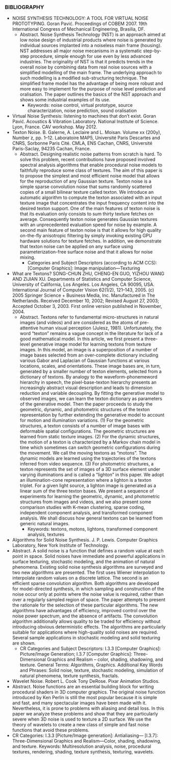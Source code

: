 ### BIBLIOGRAPHY
* NOISE SYNTHESIS TECHNOLOGY: A TOOL FOR VIRTUAL NOISE PROTOTYPING. Goran Pavić. Proceedings of COBEM 2007. 19th International Congress of Mechanical Engineering, Brasilia, DF.
  * Abstract. Noise Synthesis Technology (NST) is an approach aimed at low noise design of industrial products where noise is generated by individual sources implanted into a noiseless main frame (housing). NST addresses all major noise mecanisms in a systematic step-by-step procedure, simple enough for use even by less advanced industries. The originality of NST is that it predicts trends in the overall noise by combining data from real noise sources with a simplified modelling of the main frame. The underlying approach to such modelling is a modified sub-structuring technique. The simplified frame model has the advantage of being more robust and more easy to implement for the purpose of noise level prediction and oralisation. The paper outlines the basics of the NST approach and shows some industrial examples of its use.
    * Keywords: noise control, virtual prototype, source characterization, noise prediction, sound oralisation
* Virtual Noise Synthesis: listening to machines that don’t exist. Goran Pavić. Acoustics & Vibration Laboratory. National Institute of Science. Lyon, France. CAV workshop. May 2012.
* Texton Noise. B. Galerne, A. Leclaire and L. Moisan. Volume xx (200y), Number z, pp. 1–12. Laboratoire MAP5, Université Paris Descartes and CNRS, Sorbonne Paris Cité. CMLA, ENS Cachan, CNRS, Université Paris-Saclay, 94235 Cachan, France.
  * Abstract. Designing realistic noise patterns from scratch is hard. To solve this problem, recent contributions have proposed involved spectral analysis algorithms that enable procedural noise models to faithfully reproduce some class of textures. The aim of this paper is to propose the simplest and most efficient noise model that allows for the reproduction of any Gaussian texture. Texton noise is a simple sparse convolution noise that sums randomly scattered copies of a small bilinear texture called texton. We introduce an automatic algorithm to compute the texton associated with an input texture image that concentrates the input frequency content into the desired texton support. One of the main features of texton noise is that its evaluation only consists to sum thirty texture fetches on average. Consequently texton noise generates Gaussian textures with an unprecedented evaluation speed for noise by example. A second main feature of texton noise is that it allows for high quality on-the-fly anisotropic filtering by simply invoking existing GPU hardware solutions for texture fetches. In addition, we demonstrate that texton noise can be applied on any surface using parameterization-free surface noise and that it allows for noise mixing.
    * Categories and Subject Descriptors (according to ACM CCS): [Computer Graphics]: Image manipulation—Texturing
* What are Textons? SONG-CHUN ZHU, CHENG-EN GUO, YIZHOU WANG AND ZIJIAN XU. Departments of Statistics and Computer Science, University of California, Los Angeles. Los Angeles, CA 90095, USA. International Journal of Computer Vision 62(1/2), 121–143, 2005. (c) 2005 Springer Science + Business Media, Inc. Manufactured in The Netherlands. Received December 10, 2002; Revised August 27, 2003; Accepted October 3, 2003. First online version published in November, 2004.
  * Abstract. Textons refer to fundamental micro-structures in natural images (and videos) and are considered as the atoms of pre-attentive human visual perception (Julesz, 1981). Unfortunately, the word “texton” remains a vague concept in the literature for lack of a good mathematical model. In this article, we first present a three-level generative image model for learning textons from texture images. In this model, an image is a superposition of a number of image bases selected from an over-complete dictionary including various Gabor and Laplacian of Gaussian functions at various locations, scales, and orientations. These image bases are, in turn, generated by a smaller number of texton elements, selected from a dictionary of textons. By analogy to the waveform-phonemeword hierarchy in speech, the pixel-base-texton hierarchy presents an increasingly abstract visual description and leads to dimension reduction and variable decoupling. By fitting the generative model to observed images, we can learn the texton dictionary as parameters of the generative model. Then the paper proceeds to study the geometric, dynamic, and photometric structures of the texton representation by further extending the generative model to account for motion and illumination variations. (1) For the geometric structures, a texton consists of a number of image bases with deformable spatial configurations. The geometric structures are learned from static texture images. (2) For the dynamic structures, the motion of a texton is characterized by a Markov chain model in time which sometimes can switch geometric configurations during the movement. We call the moving textons as “motons”. The dynamic models are learned using the trajectories of the textons inferred from video sequence. (3) For photometric structures, a texton represents the set of images of a 3D surface element under varying illuminations and is called a “lighton” in this paper. We adopt an illumination-cone representation where a lighton is a texton triplet. For a given light source, a lighton image is generated as a linear sum of the three texton bases. We present a sequence of experiments for learning the geometric, dynamic, and photometric structures from images and videos, and we also present some comparison studies with K-mean clustering, sparse coding, independent component analysis, and transformed component analysis. We shall discuss how general textons can be learned from generic natural images.
    * Keywords: textons, motons, lightons, transformed component analysis, textures
* Algorithms for Solid Noise Synthesis. J. P. Lewis. Computer Graphics Laboratory, New York Institute of Technology.
 * Abstract. A solid noise is a function that defines a random value at each point in space. Solid noises have immediate and powerful applications in surface texturing, stochastic modeling, and the animation of natural phenomena. Existing solid noise synthesis algorithms are surveyed and two new algorithms are presented. The first uses Wiener interpolation to interpolate random values on a discrete lattice. The second is an efficient sparse convolution algorithm. Both algorithms are developed for model-directed synthesis, in which sampling and construction of the noise occur only at points where the noise value is required, rather than over a regularly sampled region of space. The paper attempts to present the rationale for the selection of these particular algorithms. The new algorithms have advantages of efficiency, improved control over the noise power spectrum, and the absence of artifacts. The convolution algorithm additionally allows quality to be traded for efficiency without introducing obvious deterministic effects. The algorithms are particularly suitable for applications where high-quality solid noises are required. Several sample applications in stochastic modeling and solid texturing are shown.
   * CR Categories and Subject Descriptors: I.3.3 [Computer Graphics]: Picture/Image Generation; I.3.7 [Computer Graphics]: Three-Dimensional Graphics and Realism – color, shading, shadowing, and texture. General Terms: Algorithms, Graphics. Additional Key Words and Phrases: Solid noise, texture, stochastic modeling, simulation of natural phenomena, texture synthesis, fractals.
* Wavelet Noise. Robert L. Cook Tony DeRose. Pixar Animation Studios.
 * Abstract. Noise functions are an essential building block for writing procedural shaders in 3D computer graphics. The original noise function introduced by Ken Perlin is still the most popular because it is simple and fast, and many spectacular images have been made with it. Nevertheless, it is prone to problems with aliasing and detail loss. In this paper we analyze these problems and show that they are particularly severe when 3D noise is used to texture a 2D surface. We use the theory of wavelets to create a new class of simple and fast noise functions that avoid these problems.
  * CR Categories: I.3.3 [Picture/Image generation]: Antialiasing— [I.3.7]: Three-Dimensional Graphics and Realism—Color, shading, shadowing, and texture. Keywords: Multiresolution analysis, noise, procedural textures, rendering, shading, texture synthesis, texturing, wavelets.
